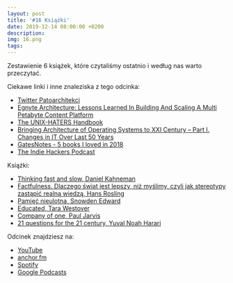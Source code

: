 ```yaml
---
layout: post
title: '#16 Książki'
date: 2019-12-14 08:00:00 +0200
description: 
img: 16.png
tags: 
---
```

Zestawienie 6 książek, które czytaliśmy ostatnio i według nas warto przeczytać.

Ciekawe linki i inne znaleziska z tego odcinka:

- [Twitter Patoarchitekci](https://twitter.com/patoarchitekci)
- [Egnyte Architecture: Lessons Learned In Building And Scaling A Multi Petabyte Content Platform](http://highscalability.com/blog/2019/11/25/egnyte-architecture-lessons-learned-in-building-and-scaling.html)
- [The UNIX-HATERS Handbook](https://web.mit.edu/~simsong/www/ugh.pdf)
- [Bringing Architecture of Operating Systems to XXI Century – Part I. Changes in IT Over Last 50 Years](http://ithare.com/bringing-architecture-of-operating-systems-to-xxi-century-part-i-changes-in-it-since-over-last-50-years/)
- [GatesNotes - 5 books I loved in 2018](https://www.gatesnotes.com/about-bill-gates/holiday-books-2018)
- [The Indie Hackers Podcast](https://www.indiehackers.com/podcast)

Książki:

- [Thinking fast and slow, Daniel Kahneman](https://lubimyczytac.pl/ksiazka/154212/pulapki-myslenia-o-mysleniu-szybkim-i-wolnym)
- [Factfulness. Dlaczego świat jest lepszy, niż myślimy, czyli jak stereotypy zastąpić realną wiedzą, Hans Rosling](https://lubimyczytac.pl/ksiazka/4860810/factfulness-dlaczego-swiat-jest-lepszy-niz-myslimy-czyli-jak-stereotypy-zastapic-realna-wiedza)
- [Pamięć nieulotna, Snowden Edward](https://lubimyczytac.pl/ksiazka/4896078/pamiec-nieulotna)
- [Educated, Tara Westover](https://lubimyczytac.pl/ksiazka/4890181/uwolniona-jak-wyksztalcenie-odmienilo-moje-zycie)
- [Company of one, Paul Jarvis](https://lubimyczytac.pl/ksiazka/4892174/firma-czyli-ty)
- [21 questions for the 21 century, Yuval Noah Harari](https://lubimyczytac.pl/ksiazka/4858281/21-lekcji-na-xxi-wiek)

Odcinek znajdziesz na:

- [YouTube](https://www.youtube.com/watch?v=gAJmS581ZCc)
- [anchor.fm](https://anchor.fm/patoarchitekciio/episodes/Ksiki-1-e9h6g0)
- [Spotify](https://open.spotify.com/episode/7h2TUugtIZSyQfxR6Smjq5)
- [Google Podcasts](https://podcasts.google.com/?feed=aHR0cHM6Ly9hbmNob3IuZm0vcy84NzIwMTBjL3BvZGNhc3QvcnNz&episode=MzZkMWUxMzgtYzYyZS1mOTZjLWQyYjktNjQ2OTAxNjQ5OWRm)